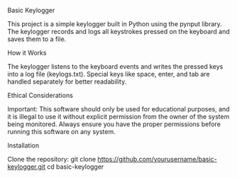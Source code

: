 Basic Keylogger

This project is a simple keylogger built in Python using the pynput library. The keylogger records and logs all keystrokes pressed on the keyboard and saves them to a file.

How it Works

The keylogger listens to the keyboard events and writes the pressed keys into a log file (keylogs.txt). Special keys like space, enter, and tab are handled separately for better readability.

Ethical Considerations


Important: This software should only be used for educational purposes, and it is illegal to use it without explicit permission from the owner of the system being monitored. Always ensure you have the proper permissions before running this software on any system.

Installation

Clone the repository:
git clone https://github.com/yourusername/basic-keylogger.git
cd basic-keylogger
